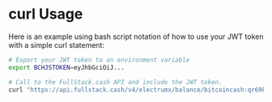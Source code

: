 # curl Usage

Here is an example using bash script notation of how to use your JWT token with a simple curl statement:

```bash
# Export your JWT token to an environment variable
export BCHJSTOKEN=eyJhbGciOiJ...

# Call to the FullStack.cash API and include the JWT token.
curl "https://api.fullstack.cash/v4/electrumx/balance/bitcoincash:qr69kyzha07dcecrsvjwsj4s6slnlq4r8c30lxnur3" -X GET -H "Content-Type: application/json" -H "Authorization: Token ${BCHJSTOKEN}"
```
